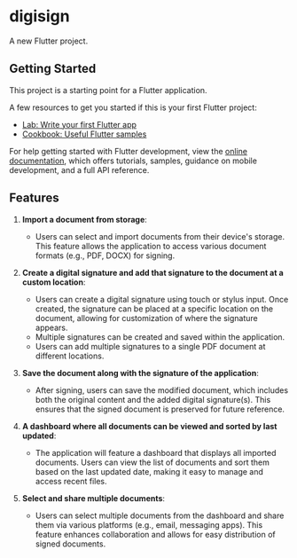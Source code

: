 # digisign

A new Flutter project.

## Getting Started

This project is a starting point for a Flutter application.

A few resources to get you started if this is your first Flutter project:

- [Lab: Write your first Flutter app](https://docs.flutter.dev/get-started/codelab)
- [Cookbook: Useful Flutter samples](https://docs.flutter.dev/cookbook)

For help getting started with Flutter development, view the
[online documentation](https://docs.flutter.dev/), which offers tutorials,
samples, guidance on mobile development, and a full API reference.

## Features

1. **Import a document from storage**:
   - Users can select and import documents from their device's storage. This feature allows the application to access various document formats (e.g., PDF, DOCX) for signing.

2. **Create a digital signature and add that signature to the document at a custom location**:
   - Users can create a digital signature using touch or stylus input. Once created, the signature can be placed at a specific location on the document, allowing for customization of where the signature appears.
   - Multiple signatures can be created and saved within the application.
   - Users can add multiple signatures to a single PDF document at different locations.

3. **Save the document along with the signature of the application**:
   - After signing, users can save the modified document, which includes both the original content and the added digital signature(s). This ensures that the signed document is preserved for future reference.

4. **A dashboard where all documents can be viewed and sorted by last updated**:
   - The application will feature a dashboard that displays all imported documents. Users can view the list of documents and sort them based on the last updated date, making it easy to manage and access recent files.

5. **Select and share multiple documents**:
   - Users can select multiple documents from the dashboard and share them via various platforms (e.g., email, messaging apps). This feature enhances collaboration and allows for easy distribution of signed documents.
